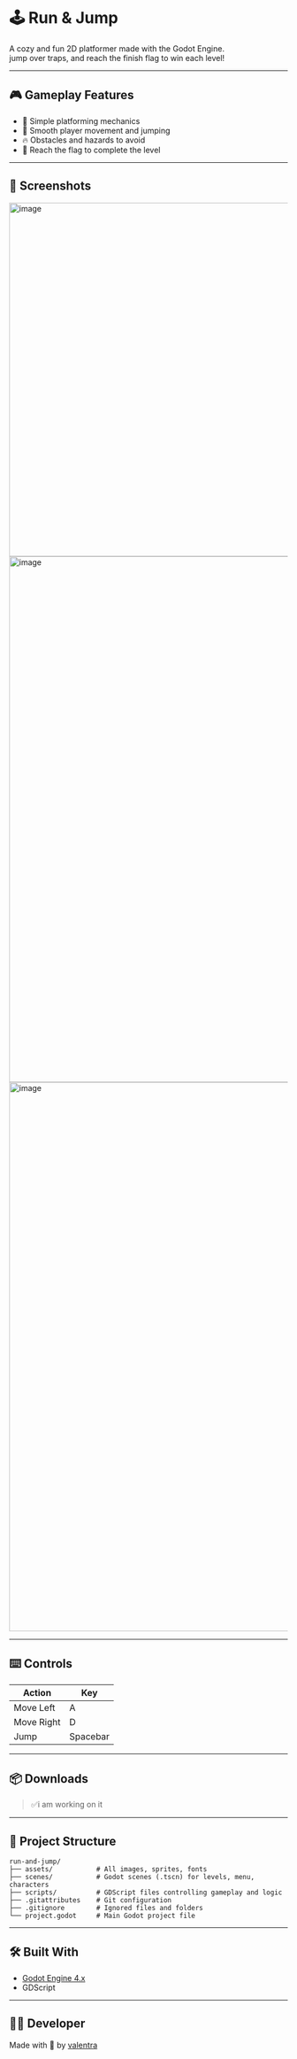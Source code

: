 # 🕹️ Run & Jump

A cozy and fun 2D platformer made with the Godot Engine.  
jump over traps, and reach the finish flag to win each level!

---

## 🎮 Gameplay Features

- 🎯 Simple platforming mechanics
- 🧍 Smooth player movement and jumping
- 🔥 Obstacles and hazards to avoid
- 🏁 Reach the flag to complete the level

---

## 📸 Screenshots

<img width="1146" height="639" alt="image" src="https://github.com/user-attachments/assets/29db8e80-3846-490a-928a-02769c6ff0d8" />

<img width="1757" height="950" alt="image" src="https://github.com/user-attachments/assets/bc402ef7-499c-475e-bb24-46e7994d2cb1" />
<img width="1757" height="992" alt="image" src="https://github.com/user-attachments/assets/b2c1277f-8476-4e05-ac6b-c1fd5c149d46" />

---

## ⌨️ Controls

| Action       | Key         |
|--------------|-------------|
| Move Left    | A           |
| Move Right   | D           |
| Jump         | Spacebar    |

---

## 📦 Downloads

> ✅i am working on it 

---

## 📁 Project Structure

    run-and-jump/
    ├── assets/           # All images, sprites, fonts
    ├── scenes/           # Godot scenes (.tscn) for levels, menu, characters
    ├── scripts/          # GDScript files controlling gameplay and logic
    ├── .gitattributes    # Git configuration
    ├── .gitignore        # Ignored files and folders
    └── project.godot     # Main Godot project file

---

## 🛠️ Built With

- [Godot Engine 4.x](https://godotengine.org/)
- GDScript

---

## 👩‍💻 Developer

Made with 💖 by [valentra](https://github.com/valentra)
